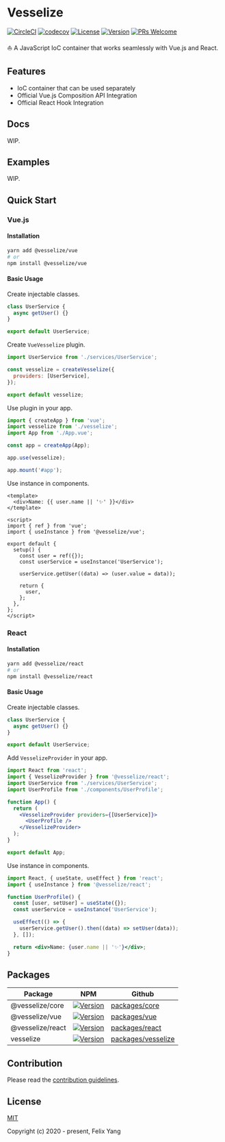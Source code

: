 # Vesselize

[![CircleCI](https://circleci.com/gh/openfext/vesselize.svg?style=svg)](https://circleci.com/gh/openfext/vesselize)
[![codecov](https://codecov.io/gh/openfext/vesselize/branch/main/graph/badge.svg)](https://codecov.io/gh/openfext/vesselize)
[![License](https://img.shields.io/github/license/openfext/vesselize?style=flat-square)](https://www.npmjs.com/package/@vesselize/vesselize)
[![Version](https://img.shields.io/npm/v/@vesselize/core.svg)](https://github.com/openfext/vesselize)
[![PRs Welcome](https://img.shields.io/badge/PRs-welcome-brightgreen.svg?style=flat-square)](https://github.com/openfext/vesselize)

⛵ A JavaScript IoC container that works seamlessly with Vue.js and React.

## Features

- IoC container that can be used separately
- Official Vue.js Composition API Integration
- Official React Hook Integration

## Docs

WIP.

## Examples

WIP.

## Quick Start

### Vue.js

#### Installation

```bash
yarn add @vesselize/vue
# or
npm install @vesselize/vue
```

#### Basic Usage

Create injectable classes.

```js
class UserService {
  async getUser() {}
}

export default UserService;
```

Create `VueVesselize` plugin.

```js
import UserService from './services/UserService';

const vesselize = createVesselize({
  providers: [UserService],
});

export default vesselize;
```

Use plugin in your app.

```js
import { createApp } from 'vue';
import vesselize from './vesselize';
import App from './App.vue';

const app = createApp(App);

app.use(vesselize);

app.mount('#app');
```

Use instance in components.

```vue
<template>
  <div>Name: {{ user.name || '✨' }}</div>
</template>

<script>
import { ref } from 'vue';
import { useInstance } from '@vesselize/vue';

export default {
  setup() {
    const user = ref({});
    const userService = useInstance('UserService');

    userService.getUser((data) => (user.value = data));

    return {
      user,
    };
  },
};
</script>
```

### React

#### Installation

```bash
yarn add @vesselize/react
# or
npm install @vesselize/react
```

#### Basic Usage

Create injectable classes.

```js
class UserService {
  async getUser() {}
}

export default UserService;
```

Add `VesselizeProvider` in your app.

```jsx
import React from 'react';
import { VesselizeProvider } from '@vesselize/react';
import UserService from './services/UserService';
import UserProfile from './components/UserProfile';

function App() {
  return (
    <VesselizeProvider providers={[UserService]}>
      <UserProfile />
    </VesselizeProvider>
  );
}

export default App;
```

Use instance in components.

```jsx
import React, { useState, useEffect } from 'react';
import { useInstance } from '@vesselize/react';

function UserProfile() {
  const [user, setUser] = useState({});
  const userService = useInstance('UserService');

  useEffect(() => {
    userService.getUser().then((data) => setUser(data));
  }, []);

  return <div>Name: {user.name || '✨'}</div>;
}
```

## Packages

| Package          | NPM                                            | Github                                 |
| ---------------- | ---------------------------------------------- | -------------------------------------- |
| @vesselize/core  | [![Version][core-version]][core-npm]           | [packages/core][core-github]           |
| @vesselize/vue   | [![Version][vue-version]][vue-npm]             | [packages/vue][vue-github]             |
| @vesselize/react | [![Version][react-version]][react-npm]         | [packages/react][react-github]         |
| vesselize        | [![Version][vesselize-version]][vesselize-npm] | [packages/vesselize][vesselize-github] |

[core-version]: https://img.shields.io/npm/v/@vesselize/core.svg
[core-npm]: https://www.npmjs.com/package/@vesselize/core
[core-github]: https://github.com/openfext/vesselize/tree/develop/packages/core
[vue-version]: https://img.shields.io/npm/v/@vesselize/vue.svg
[vue-npm]: https://www.npmjs.com/package/@vesselize/vue
[vue-github]: https://github.com/openfext/vesselize/tree/develop/packages/core
[react-version]: https://img.shields.io/npm/v/@vesselize/react.svg
[react-npm]: https://www.npmjs.com/package/@vesselize/react
[react-github]: https://github.com/openfext/vesselize/tree/develop/packages/react
[vesselize-version]: https://img.shields.io/npm/v/vesselize.svg
[vesselize-npm]: https://www.npmjs.com/package/vesselize
[vesselize-github]: https://github.com/openfext/vesselize/tree/develop/packages/vesselize

## Contribution

Please read the [contribution guidelines](./CONTRIBUTING).

## License

[MIT](http://opensource.org/licenses/MIT)

Copyright (c) 2020 - present, Felix Yang
